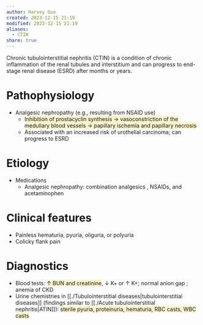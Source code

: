 ```yaml
---
author: Harvey Guo
created: 2023-12-15 21:19
modified: 2023-12-15 21:19
aliases:
  - CTIN
share: true
---
```



Chronic tubulointerstitial nephritis (CTIN) is a condition of chronic inflammation of the renal tubules and interstitium and can progress to end-stage renal disease (ESRD) after months or years.
# Pathophysiology
- Analgesic nephropathy (e.g., resulting from NSAID use)
	- <span style="background:rgba(240, 200, 0, 0.2)">Inhibition of prostacyclin synthesis → vasoconstriction of the medullary blood vessels → papillary ischemia and papillary necrosis</span>
	- Associated with an increased risk of urothelial carcinoma; can progress to ESRD
# Etiology
- Medications
	- Analgesic nephropathy: combination analgesics , NSAIDs, and acetaminophen
# Clinical features
- Painless hematuria, pyuria, oliguria, or polyuria
- Colicky flank pain
# Diagnostics
- Blood tests: <span style="background:rgba(240, 200, 0, 0.2)">↑ BUN and creatinine</span>, ↓ K+  or ↑ K+; normal anion gap ; anemia of CKD
- Urine chemistries in [[./Tubulointerstitial diseases|tubulointerstitial diseases]] (findings similar to [[./Acute tubulointerstitial nephritis|ATIN]]): <span style="background:rgba(240, 200, 0, 0.2)">sterile pyuria, proteinuria, hematuria, RBC casts, WBC casts</span>
